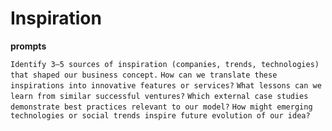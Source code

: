 # Inspiration

**prompts**

`Identify 3–5 sources of inspiration (companies, trends, technologies) that shaped our business concept.`
`How can we translate these inspirations into innovative features or services?`
`What lessons can we learn from similar successful ventures?`
`Which external case studies demonstrate best practices relevant to our model?`
`How might emerging technologies or social trends inspire future evolution of our idea?`